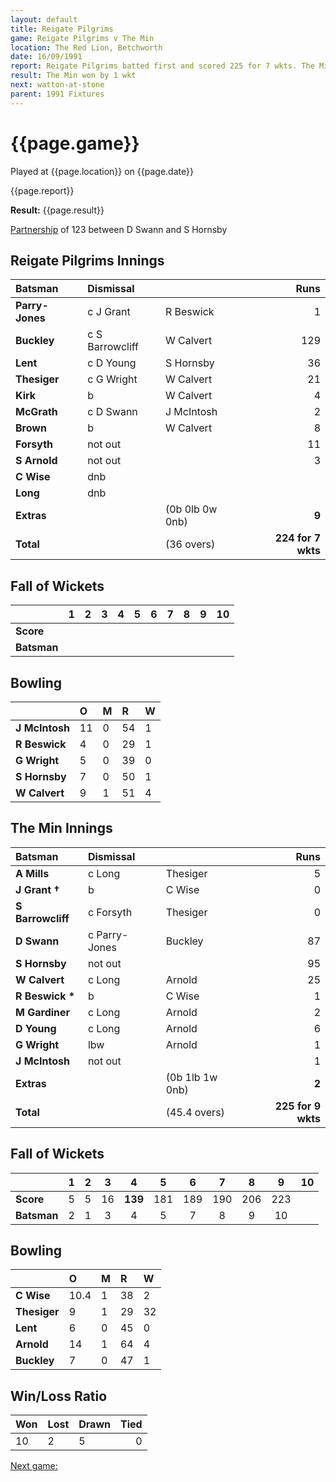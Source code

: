 ```yaml
---
layout: default
title: Reigate Pilgrims
game: Reigate Pilgrims v The Min
location: The Red Lion, Betchworth
date: 16/09/1991
report: Reigate Pilgrims batted first and scored 225 for 7 wkts. The Min replied with 225 for 9 wkts
result: The Min won by 1 wkt
next: watton-at-stone
parent: 1991 Fixtures
---
```


# {{page.game}}

Played at {{page.location}} on {{page.date}}

{{page.report}}

**Result:** {{page.result}}

[Partnership](/partnerships) of 123 between D Swann and S Hornsby

## Reigate Pilgrims Innings

| Batsman | Dismissal |  | Runs |
|:---|:---|---|---:|
| **Parry-Jones** | c J Grant | R Beswick | 1 | 
| **Buckley** | c S Barrowcliff | W Calvert | 129 | 
| **Lent** | c D Young | S Hornsby | 36 | 
| **Thesiger** | c G Wright | W Calvert | 21 | 
| **Kirk** | b | W Calvert | 4 | 
| **McGrath** | c D Swann | J McIntosh | 2 |
| **Brown** | b | W Calvert | 8 | 
| **Forsyth** | not out |  | 11 |
| **S Arnold** | not out |  | 3 | 
| **C Wise** | dnb |  |  | 
| **Long** | dnb |  |  |
| **Extras** | | (0b 0lb 0w 0nb) | **9** | 
| **Total** | | (36 overs) | ****224 for 7 wkts**** | 

## Fall of Wickets

| | 1 | 2 | 3 | 4 | 5 | 6 | 7 | 8 | 9 | 10 |
|---|:---:|:---:|:---:|:---:|:---:|:---:|:---:|:---:|:---:|:---:|
| **Score** |  |  |  |  |  |  |  |  |  |  |
| **Batsman** |  |  |  |  |  |  |  |  |  |  |

## Bowling

| | O | M | R | W |
|---|:---|:---|:---|:---|
| **J McIntosh** | 11 | 0 | 54 | 1 | 
| **R Beswick** | 4 | 0 | 29 | 1 | 
| **G Wright** | 5 | 0 | 39 | 0 | 
| **S Hornsby** | 7 | 0 | 50 | 1 | 
| **W Calvert** | 9 | 1 | 51 | 4 |

## The Min Innings

| Batsman | Dismissal |  | Runs |
|:---|:---|---|---:|
| **A Mills** | c Long | Thesiger | 5 | 
| **J Grant &#8224;** | b | C Wise | 0 | 
| **S Barrowcliff** | c Forsyth | Thesiger | 0 | 
| **D Swann** | c Parry-Jones | Buckley | 87 | 
| **S Hornsby** | not out |  | 95 | 
| **W Calvert** | c Long | Arnold | 25 | 
| **R Beswick &#42;** | b | C Wise | 1 | 
| **M Gardiner** | c Long | Arnold | 2 | 
| **D Young** | c Long | Arnold | 6 | 
| **G Wright** | lbw | Arnold | 1 | 
| **J McIntosh** | not out |  | 1 | 
| **Extras** | | (0b 1lb 1w 0nb) | **2** | 
| **Total** | | (45.4 overs) | ****225 for 9 wkts**** | 

## Fall of Wickets

| | 1 | 2 | 3 | 4 | 5 | 6 | 7 | 8 | 9 | 10 |
|---|:---:|:---:|:---:|:---:|:---:|:---:|:---:|:---:|:---:|:---:|
| **Score** | 5 | 5 | 16 | **139** | 181 | 189 | 190 | 206 | 223 |  | 
| **Batsman** | 2 | 1 | 3 | 4 | 5 | 7 | 8 | 9 | 10 |  | 

## Bowling

| | O | M | R | W |
|---|:---|:---|:---|:---|
| **C Wise** | 10.4 | 1 | 38 | 2 | 
| **Thesiger** | 9 | 1 | 29 | 32 | 
| **Lent** | 6 | 0 | 45 | 0 | 
| **Arnold** | 14 | 1 | 64 | 4 | 
| **Buckley** | 7 | 0 | 47 | 1 | 

## Win/Loss Ratio

| Won | Lost | Drawn | Tied |
|:---|:---|:---|---:|
| 10 | 2 | 5 | 0 |

[Next game:]({{page.next}})